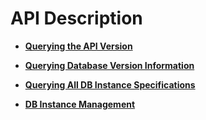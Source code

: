 # API Description<a name="dds_api_description"></a>

-   **[Querying the API Version](querying-the-api-version.md)**  

-   **[Querying Database Version Information](querying-database-version-information.md)**  

-   **[Querying All DB Instance Specifications](querying-all-db-instance-specifications.md)**  

-   **[DB Instance Management](db-instance-management.md)**  


